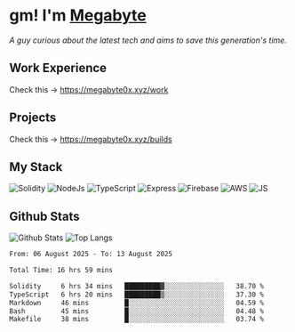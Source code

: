# gm! I'm [Megabyte](https://megabyte0x.xyz/)

*A guy curious about the latest tech and aims to save this generation's time.*

## Work Experience

Check this -> https://megabyte0x.xyz/work

## Projects

Check this -> https://megabyte0x.xyz/builds

## My Stack

![Solidity](https://img.shields.io/badge/solidity-grey?style=for-the-badge&logo=solidity&logoColor=Green)
![NodeJs](https://img.shields.io/badge/NODE_JS-grey?style=for-the-badge&logo=nodedotjs&logoColor=Green)
![TypeScript](https://img.shields.io/badge/TS-grey?style=for-the-badge&logo=typescript&logoColor=Green)
![Express](https://img.shields.io/badge/EXPRESS-grey?style=for-the-badge&logo=EXPRESS&logoColor=Green)
![Firebase](https://img.shields.io/badge/EXPRESS-grey?style=for-the-badge&logo=EXPRESS&logoColor=Green)
![AWS](https://img.shields.io/badge/AWS-grey?style=for-the-badge&logo=amazonaws&logoColor=Yellow)
![JS](https://img.shields.io/badge/JS-grey?style=for-the-badge&logo=javascript&logoColor=Green)

## Github Stats

![Github Stats](https://github-readme-stats.vercel.app/api?username=megabyte0x&show_icons=true&theme=dark&hide_border=true&bg_color=0D1117) ![Top Langs](https://github-readme-stats.vercel.app/api/top-langs/?username=megabyte0x&layout=compact&theme=dark)

<!--START_SECTION:waka-->

```txt
From: 06 August 2025 - To: 13 August 2025

Total Time: 16 hrs 59 mins

Solidity     6 hrs 34 mins   █████████▓░░░░░░░░░░░░░░░   38.70 %
TypeScript   6 hrs 20 mins   █████████▒░░░░░░░░░░░░░░░   37.30 %
Markdown     46 mins         █░░░░░░░░░░░░░░░░░░░░░░░░   04.59 %
Bash         45 mins         █░░░░░░░░░░░░░░░░░░░░░░░░   04.48 %
Makefile     38 mins         █░░░░░░░░░░░░░░░░░░░░░░░░   03.74 %
```

<!--END_SECTION:waka-->


